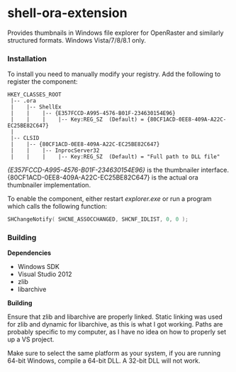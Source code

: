 # shell-ora-extension

Provides thumbnails in Windows file explorer for OpenRaster and similarly structured formats. Windows Vista/7/8/8.1 only.

### Installation

To install you need to manually modify your registry. Add the following to register the component:

```
HKEY_CLASSES_ROOT
 |-- .ora
 |    |-- ShellEx
 |    |    |-- {E357FCCD-A995-4576-B01F-234630154E96}
 |    |    |    |-- Key:REG_SZ  (Default) = {80CF1ACD-0EE8-409A-A22C-EC25BE82C647}
 |
 |-- CLSID
 |    |-- {80CF1ACD-0EE8-409A-A22C-EC25BE82C647}
 |    |    |-- InprocServer32
 |    |    |    |-- Key:REG_SZ  (Default) = "Full path to DLL file"
```

*{E357FCCD-A995-4576-B01F-234630154E96}* is the thumbnailer interface. {80CF1ACD-0EE8-409A-A22C-EC25BE82C647} is the actual ora thumbnailer implementation.

To enable the component, either restart *explorer.exe* or run a program which calls the following function:

```C++
SHChangeNotify( SHCNE_ASSOCCHANGED, SHCNF_IDLIST, 0, 0 );
```

### Building

**Dependencies**

- Windows SDK
- Visual Studio 2012
- zlib
- libarchive

**Building**

Ensure that zlib and libarchive are properly linked. Static linking was used for zlib and dynamic for libarchive, as this is what I got working. Paths are probably specific to my computer, as I have no idea on how to properly set up a VS project.

Make sure to select the same platform as your system, if you are running 64-bit Windows, compile a 64-bit DLL. A 32-bit DLL will not work.
